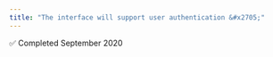 ```yaml
---
title: "The interface will support user authentication &#x2705;"
---
```

&#x2705; Completed September 2020

